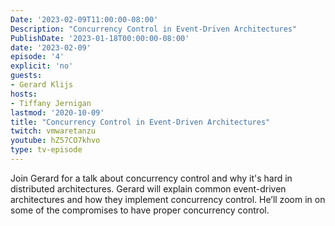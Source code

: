 ```yaml
---
Date: '2023-02-09T11:00:00-08:00'
Description: "Concurrency Control in Event-Driven Architectures"
PublishDate: '2023-01-18T00:00:00-08:00'
date: '2023-02-09'
episode: '4'
explicit: 'no'
guests:
- Gerard Klijs
hosts:
- Tiffany Jernigan
lastmod: '2020-10-09'
title: "Concurrency Control in Event-Driven Architectures"
twitch: vmwaretanzu
youtube: hZ57CO7khvo
type: tv-episode
---
```


Join Gerard for a talk about concurrency control and why it's hard in distributed architectures. Gerard will explain common event-driven architectures and how they implement concurrency control. He’ll zoom in on some of the compromises to have proper concurrency control.
